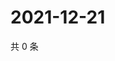 # 2021-12-21

共 0 条

<!-- BEGIN WEIBO -->
<!-- 最后更新时间 Tue Dec 21 2021 21:14:12 GMT+0800 (China Standard Time) -->

<!-- END WEIBO -->
